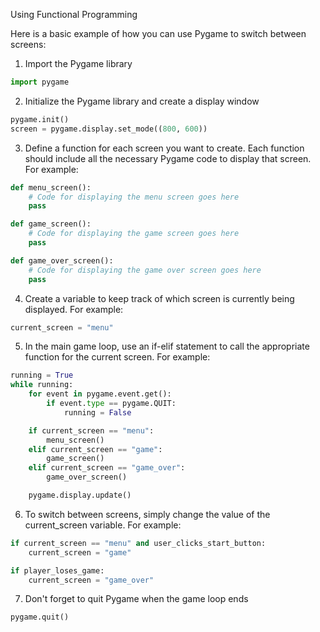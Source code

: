 Using Functional Programming

Here is a basic example of how you can use Pygame to switch between screens:

1. Import the Pygame library

```python
import pygame
```

2. Initialize the Pygame library and create a display window

```python
pygame.init()
screen = pygame.display.set_mode((800, 600))
```

3. Define a function for each screen you want to create. Each function should include all the necessary Pygame code to display that screen. For example:

```python
def menu_screen():
    # Code for displaying the menu screen goes here
    pass

def game_screen():
    # Code for displaying the game screen goes here
    pass

def game_over_screen():
    # Code for displaying the game over screen goes here
    pass
```

4. Create a variable to keep track of which screen is currently being displayed. For example:

```python
current_screen = "menu"
```

5. In the main game loop, use an if-elif statement to call the appropriate function for the current screen. For example:

```python
running = True
while running:
    for event in pygame.event.get():
        if event.type == pygame.QUIT:
            running = False

    if current_screen == "menu":
        menu_screen()
    elif current_screen == "game":
        game_screen()
    elif current_screen == "game_over":
        game_over_screen()

    pygame.display.update()
```

6. To switch between screens, simply change the value of the current_screen variable. For example:

```python
if current_screen == "menu" and user_clicks_start_button:
    current_screen = "game"

if player_loses_game:
    current_screen = "game_over"
```

7. Don't forget to quit Pygame when the game loop ends

```python
pygame.quit()
```
